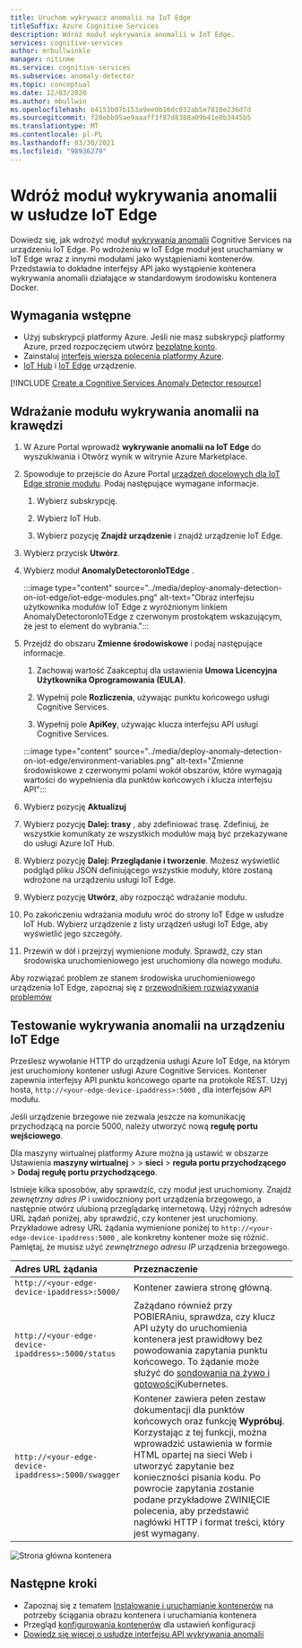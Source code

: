 ```yaml
---
title: Uruchom wykrywacz anomalii na IoT Edge
titleSuffix: Azure Cognitive Services
description: Wdróż moduł wykrywania anomalii w IoT Edge.
services: cognitive-services
author: mrbullwinkle
manager: nitinme
ms.service: cognitive-services
ms.subservice: anomaly-detector
ms.topic: conceptual
ms.date: 12/03/2020
ms.author: mbullwin
ms.openlocfilehash: b4153b07b153a9ee0b16dc032ab5e7810e236d7d
ms.sourcegitcommit: f28ebb95ae9aaaff3f87d8388a09b41e0b3445b5
ms.translationtype: MT
ms.contentlocale: pl-PL
ms.lasthandoff: 03/30/2021
ms.locfileid: "98936279"
---
```

# <a name="deploy-an-anomaly-detector-module-to-iot-edge"></a>Wdróż moduł wykrywania anomalii w usłudze IoT Edge

Dowiedz się, jak wdrożyć moduł [wykrywania anomalii](../anomaly-detector-container-howto.md) Cognitive Services na urządzeniu IoT Edge. Po wdrożeniu w IoT Edge moduł jest uruchamiany w IoT Edge wraz z innymi modułami jako wystąpieniami kontenerów. Przedstawia to dokładne interfejsy API jako wystąpienie kontenera wykrywania anomalii działające w standardowym środowisku kontenera Docker. 

## <a name="prerequisites"></a>Wymagania wstępne

* Użyj subskrypcji platformy Azure. Jeśli nie masz subskrypcji platformy Azure, przed rozpoczęciem utwórz [bezpłatne konto](https://azure.microsoft.com/free).
* Zainstaluj [interfejs wiersza polecenia platformy Azure](/cli/azure/install-azure-cli).
* [IoT Hub](../../../iot-hub/iot-hub-create-through-portal.md) i [IoT Edge](../../../iot-edge/quickstart-linux.md) urządzenie.

[!INCLUDE [Create a Cognitive Services Anomaly Detector resource](../includes/create-anomaly-detector-resource.md)]

## <a name="deploy-the-anomaly-detection-module-to-the-edge"></a>Wdrażanie modułu wykrywania anomalii na krawędzi

1. W Azure Portal wprowadź **wykrywanie anomalii na IoT Edge** do wyszukiwania i Otwórz wynik w witrynie Azure Marketplace.
2. Spowoduje to przejście do Azure Portal [urządzeń docelowych dla IoT Edge stronie modułu](https://portal.azure.com/#create/azure-cognitive-service.edge-anomaly-detector). Podaj następujące wymagane informacje.

    1. Wybierz subskrypcję.

    1. Wybierz IoT Hub.

    1. Wybierz pozycję **Znajdź urządzenie** i znajdź urządzenie IoT Edge.

3. Wybierz przycisk **Utwórz**.

4. Wybierz moduł **AnomalyDetectoronIoTEdge** .

    :::image type="content" source="../media/deploy-anomaly-detection-on-iot-edge/iot-edge-modules.png" alt-text="Obraz interfejsu użytkownika modułów IoT Edge z wyróżnionym linkiem AnomalyDetectoronIoTEdge z czerwonym prostokątem wskazującym, że jest to element do wybrania.":::

5. Przejdź do obszaru **Zmienne środowiskowe** i podaj następujące informacje.

    1.  Zachowaj wartość Zaakceptuj dla ustawienia **Umowa Licencyjna Użytkownika Oprogramowania (EULA)**.

    1. Wypełnij pole **Rozliczenia**, używając punktu końcowego usługi Cognitive Services.

    1. Wypełnij pole **ApiKey**, używając klucza interfejsu API usługi Cognitive Services.

    :::image type="content" source="../media/deploy-anomaly-detection-on-iot-edge/environment-variables.png" alt-text="Zmienne środowiskowe z czerwonymi polami wokół obszarów, które wymagają wartości do wypełnienia dla punktów końcowych i klucza interfejsu API":::

6. Wybierz pozycję **Aktualizuj**

7. Wybierz pozycję **Dalej: trasy** , aby zdefiniować trasę. Zdefiniuj, że wszystkie komunikaty ze wszystkich modułów mają być przekazywane do usługi Azure IoT Hub.

8. Wybierz pozycję **Dalej: Przeglądanie i tworzenie**. Możesz wyświetlić podgląd pliku JSON definiującego wszystkie moduły, które zostaną wdrożone na urządzeniu usługi IoT Edge.
    
9. Wybierz pozycję **Utwórz**, aby rozpocząć wdrażanie modułu.

10. Po zakończeniu wdrażania modułu wróć do strony IoT Edge w usłudze IoT Hub. Wybierz urządzenie z listy urządzeń usługi IoT Edge, aby wyświetlić jego szczegóły.

11. Przewiń w dół i przejrzyj wymienione moduły. Sprawdź, czy stan środowiska uruchomieniowego jest uruchomiony dla nowego modułu. 

Aby rozwiązać problem ze stanem środowiska uruchomieniowego urządzenia IoT Edge, zapoznaj się z [przewodnikiem rozwiązywania problemów](../../../iot-edge/troubleshoot.md)

## <a name="test-anomaly-detector-on-an-iot-edge-device"></a>Testowanie wykrywania anomalii na urządzeniu IoT Edge

Prześlesz wywołanie HTTP do urządzenia usługi Azure IoT Edge, na którym jest uruchomiony kontener usługi Azure Cognitive Services. Kontener zapewnia interfejsy API punktu końcowego oparte na protokole REST. Użyj hosta, `http://<your-edge-device-ipaddress>:5000` , dla interfejsów API modułu.

Jeśli urządzenie brzegowe nie zezwala jeszcze na komunikację przychodzącą na porcie 5000, należy utworzyć nową **regułę portu wejściowego**. 

Dla maszyny wirtualnej platformy Azure można ją ustawić w obszarze Ustawienia **maszyny wirtualnej**  >    >  **sieci**  >  **reguła portu przychodzącego**  >  **Dodaj regułę portu przychodzącego**.

Istnieje kilka sposobów, aby sprawdzić, czy moduł jest uruchomiony. Znajdź *zewnętrzny adres IP* i uwidoczniony port urządzenia brzegowego, a następnie otwórz ulubioną przeglądarkę internetową. Użyj różnych adresów URL żądań poniżej, aby sprawdzić, czy kontener jest uruchomiony. Przykładowe adresy URL żądania wymienione poniżej to `http://<your-edge-device-ipaddress:5000` , ale konkretny kontener może się różnić. Pamiętaj, że musisz użyć *zewnętrznego adresu IP* urządzenia brzegowego.

| Adres URL żądania | Przeznaczenie |
|:-------------|:---------|
| `http://<your-edge-device-ipaddress>:5000/` | Kontener zawiera stronę główną. |
| `http://<your-edge-device-ipaddress>:5000/status` | Zażądano również przy POBIERAniu, sprawdza, czy klucz API użyty do uruchomienia kontenera jest prawidłowy bez powodowania zapytania punktu końcowego. To żądanie może służyć do [sondowania na żywo i gotowości](https://kubernetes.io/docs/tasks/configure-pod-container/configure-liveness-readiness-probes/)Kubernetes. |
| `http://<your-edge-device-ipaddress>:5000/swagger` | Kontener zawiera pełen zestaw dokumentacji dla punktów końcowych oraz funkcję **Wypróbuj**. Korzystając z tej funkcji, można wprowadzić ustawienia w formie HTML opartej na sieci Web i utworzyć zapytanie bez konieczności pisania kodu. Po powrocie zapytania zostanie podane przykładowe ZWINIĘCIE polecenia, aby przedstawić nagłówki HTTP i format treści, który jest wymagany. |

![Strona główna kontenera](../../../../includes/media/cognitive-services-containers-api-documentation/container-webpage.png)

## <a name="next-steps"></a>Następne kroki

* Zapoznaj się z tematem [Instalowanie i uruchamianie kontenerów](../anomaly-detector-container-configuration.md) na potrzeby ściągania obrazu kontenera i uruchamiania kontenera
* Przegląd [konfigurowania kontenerów](../anomaly-detector-container-configuration.md) dla ustawień konfiguracji
* [Dowiedz się więcej o usłudze interfejsu API wykrywania anomalii](https://go.microsoft.com/fwlink/?linkid=2080698&clcid=0x409)
